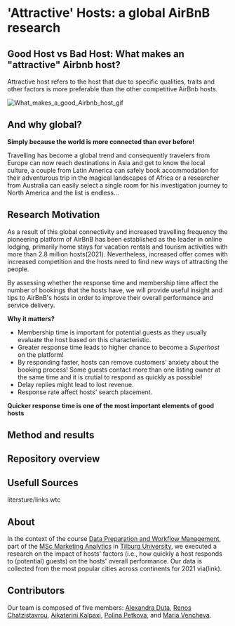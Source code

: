 # 'Attractive' Hosts: a global AirBnB research

## Good Host vs Bad Host: What makes an "attractive" Airbnb host?
Attractive host refers to the host that due to specific qualities, traits and other factors is more preferable than the other competitive AirBnb hosts.

![What_makes_a_good_Airbnb_host_gif](https://user-images.githubusercontent.com/90336625/133652498-0b09cb3a-7a65-482d-abf3-01b0570e38b2.gif)



## And why global?
__Simply because the world is more connected than ever before!__

Travelling has become a global trend and consequently travelers from Europe can now reach destinations in Asia and get to know the local culture, a couple from Latin America can safely book accommodation for their adventurous trip in the magical landscapes of Africa or a researcher from Australia can easily select a single room for his investigation journey to North America and the list is endless...

## Research Motivation
As a result of this global connectivity and increased travelling frequency the pioneering platform of AirBnB has been established as the leader in online lodging, primarily home stays for vacation rentals and tourism activities with more than 2.8 million hosts(2021). Nevertheless, increased offer comes with increased competition and the hosts need to find new ways of attracting the people.

By assessing whether the response time and membership time affect the number of bookings that the hosts have, we will provide useful insight and tips to AirBnB's hosts in order to improve their overall performance and service delivery.


__Why it matters?__
* Membership time is important for potential guests as they usually evaluate the host based on this characteristic.
* Greater response time leads to higher chance to become a *Superhost* on the platform!
* By responding faster, hosts can remove customers' anxiety about the booking process! Some guests contact more than one listing owner at the same time and it is crutial to respond as quickly as possible!
* Delay replies might lead to lost revenue. 
* Response rate affect hosts' search placement. 

**Quicker response time is one of the most important elements of good hosts**


## Method and results

## Repository overview

## Usefull Sources
litersture/links wtc


## About
In the context of the course [Data Preparation and Workflow Management](https://dprep.hannesdatta.com/), part of the [MSc Marketing Analytics](https://www.tilburguniversity.edu/education/masters-programmes/marketing-analytics) in [Tilburg University](https://www.tilburguniversity.edu/), we executed a research on the impact of hosts' factors (i.e., how quickly a host responds to (potential) guests) on the hosts' overall performance. Our data is collected from the most popular cities across continents for 2021 via(link).


## Contributors
Our team is composed of five members: [Alexandra Duta](https://github.com/AlexandraDuta), [Renos Chatzistavrou](https://github.com/topuserever), [Aikaterini Kalpaxi](https://github.com/akalpaxi), [Polina Petkova](https://github.com/polinapetkova), and [Maria Vencheva](https://github.com/MariaVelcheva).
